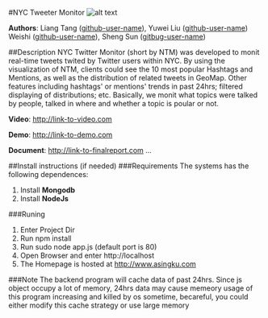 #NYC Tweeter Monitor
![alt text](https://raw.githubusercontent.com/NYU-CS6313-SPRING2016/Group-2-Twitter-NYC/master/screenshot.png "Screenshot")

**Authors**: Liang Tang ([github-user-name](https://github.com/singku)), Yuwei Liu ([github-user-name](https://github.com/vivian3472 )) Weishi ([github-user-name](https://github.com/Weishi93)), Sheng Sun ([gitbug-user-name](https://github.com/se7enRune))

##Description
NYC Twitter Monitor (short by NTM) was developed to monit real-time tweets twited by Twitter users within NYC. By using the visualization of NTM, clients could see the 10 most popular Hashtags and Mentions, as well as the distribution of related tweets in GeoMap. Other features including hashtags' or mentions' trends in past 24hrs; filtered displaying of distributions; etc. Basically, we monit what topics were talked by people, talked in where and whether a topic is poular or not.

**Video**: http://link-to-video.com

**Demo**: http://link-to-demo.com

**Document**: http://link-to-finalreport.com ...

##Install instructions (if needed)
###Requirements 
The systems has the following dependences:
1. Install **Mongodb**
2. Install **NodeJs**


###Runing
1. Enter Project Dir
2. Run npm install
3. Run sudo node app.js (default port is 80)
4. Open Browser and enter http://localhost
5. The Homepage is hosted at http://www.asingku.com

###Note
The backend program will cache data of past 24hrs. Since js object occupy a lot of memory, 24hrs data may cause
memeory usage of this program increasing and killed by os sometime, becareful, you could either modify this cache strategy or use large memory



